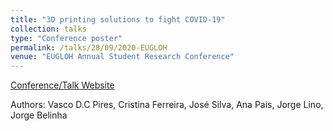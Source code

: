 ```yaml
---
title: "3D printing solutions to fight COVID-19"
collection: talks
type: "Conference poster"
permalink: /talks/28/09/2020-EUGLOH
venue: "EUGLOH Annual Student Research Conference"
---
```


[Conference/Talk Website](https://www.eugloh.eu/events/eugloh-annual-student-research-conference)

Authors: Vasco D.C Pires, Cristina Ferreira, José Silva, Ana Pais, Jorge Lino, Jorge Belinha
